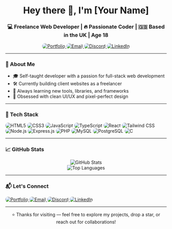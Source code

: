 <h1 align="center">Hey there 👋, I'm [Your Name]</h1>
<h3 align="center">💻 Freelance Web Developer | 🔥 Passionate Coder | 🇬🇧 Based in the UK | Age 18</h3>

<p align="center">
  <a href="https://your-portfolio-link.com" target="_blank">
    <img src="https://img.shields.io/badge/Portfolio-%230A0A0A.svg?style=flat&logo=firefox&logoColor=white" alt="Portfolio" style="border-radius: 8px;" />
  </a>
  <a href="mailto:youremail@example.com">
    <img src="https://img.shields.io/badge/Email-%23D14836.svg?style=flat&logo=gmail&logoColor=white" alt="Email" style="border-radius: 8px;" />
  </a>
  <a href="https://discordapp.com/users/YourDiscordID" target="_blank">
    <img src="https://img.shields.io/badge/Discord-%235865F2.svg?style=flat&logo=discord&logoColor=white" alt="Discord" style="border-radius: 8px;" />
  </a>
  <a href="https://linkedin.com/in/your-profile" target="_blank">
    <img src="https://img.shields.io/badge/LinkedIn-%230A66C2.svg?style=flat&logo=linkedin&logoColor=white" alt="LinkedIn" style="border-radius: 8px;" />
  </a>
</p>


---

### 🧠 About Me

- 🎓 Self-taught developer with a passion for full-stack web development  
- 🛠️ Currently building client websites as a freelancer  
- 🔎 Always learning new tools, libraries, and frameworks  
- 🎨 Obsessed with clean UI/UX and pixel-perfect design

---

### 🧰 Tech Stack

<p align="left">
  <img src="https://img.shields.io/badge/html5-%23E34F26.svg?style=flat&logo=html5&logoColor=white" alt="HTML5" style="border-radius: 8px;" />
  <img src="https://img.shields.io/badge/css3-%231572B6.svg?style=flat&logo=css3&logoColor=white" alt="CSS3" style="border-radius: 8px;" />
  <img src="https://img.shields.io/badge/javascript-%23F7DF1E.svg?style=flat&logo=javascript&logoColor=black" alt="JavaScript" style="border-radius: 8px;" />
  <img src="https://img.shields.io/badge/typescript-%233178C6.svg?style=flat&logo=typescript&logoColor=white" alt="TypeScript" style="border-radius: 8px;" />
  <img src="https://img.shields.io/badge/react-%2361DAFB.svg?style=flat&logo=react&logoColor=black" alt="React" style="border-radius: 8px;" />
  <img src="https://img.shields.io/badge/tailwindcss-%2306B6D4.svg?style=flat&logo=tailwind-css&logoColor=white" alt="Tailwind CSS" style="border-radius: 8px;" />
  <img src="https://img.shields.io/badge/node.js-%23339933.svg?style=flat&logo=node.js&logoColor=white" alt="Node.js" style="border-radius: 8px;" />
  <img src="https://img.shields.io/badge/express.js-%23000000.svg?style=flat&logo=express&logoColor=white" alt="Express.js" style="border-radius: 8px;" />
  <img src="https://img.shields.io/badge/php-%23777BB4.svg?style=flat&logo=php&logoColor=white" alt="PHP" style="border-radius: 8px;" />
  <img src="https://img.shields.io/badge/mysql-%234479A1.svg?style=flat&logo=mysql&logoColor=white" alt="MySQL" style="border-radius: 8px;" />
  <img src="https://img.shields.io/badge/postgresql-%234169E1.svg?style=flat&logo=postgresql&logoColor=white" alt="PostgreSQL" style="border-radius: 8px;" />
  <img src="https://img.shields.io/badge/c-%2300599C.svg?style=flat&logo=c&logoColor=white" alt="C" style="border-radius: 8px;" />
</p>



---

### 📈 GitHub Stats

<p align="center">
  <img src="https://github-readme-stats.vercel.app/api?username=your-github-username&show_icons=true&theme=radical" alt="GitHub Stats" />
  <br />
  <img src="https://github-readme-stats.vercel.app/api/top-langs/?username=your-github-username&layout=compact&theme=radical" alt="Top Languages" />
</p>

---

### 📬 Let's Connect

<p align="left">
  <a href="https://your-portfolio-link.com" target="_blank">
    <img src="https://img.shields.io/badge/Portfolio-%230A0A0A.svg?style=flat&logo=firefox&logoColor=white" alt="Portfolio" style="border-radius: 8px;" />
  </a>
  <a href="mailto:your.email@example.com" target="_blank">
    <img src="https://img.shields.io/badge/Email-%23D14836.svg?style=flat&logo=gmail&logoColor=white" alt="Email" style="border-radius: 8px;" />
  </a>
  <a href="https://discordapp.com/users/YourDiscordID" target="_blank">
    <img src="https://img.shields.io/badge/Discord-%235865F2.svg?style=flat&logo=discord&logoColor=white" alt="Discord" style="border-radius: 8px;" />
  </a>
  <a href="https://www.linkedin.com/in/your-linkedin/" target="_blank">
    <img src="https://img.shields.io/badge/LinkedIn-%230077B5.svg?style=flat&logo=linkedin&logoColor=white" alt="LinkedIn" style="border-radius: 8px;" />
  </a>
</p>



---

<p align="center">
  ⭐ Thanks for visiting — feel free to explore my projects, drop a star, or reach out for collaborations!
</p>
